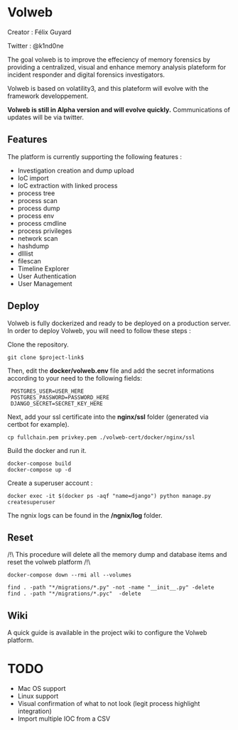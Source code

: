 # Volweb 

Creator : Félix Guyard

Twitter : @k1nd0ne

The goal volweb is to improve the effeciency of memory forensics by providing a centralized, visual and enhance memory analysis plateform for incident responder and digital forensics investigators.

Volweb is based on volatility3, and this plateform will evolve with the framework developpement.

**Volweb is still in Alpha version and will evolve quickly.** 
Communications of updates will be via twitter.

## Features
The platform is currently supporting the following features : 

- Investigation creation and dump upload
- IoC import
- IoC extraction with linked process
- process tree
- process scan
- process dump
- process env
- process cmdline
- process privileges
- network scan
- hashdump
- dlllist
- filescan
- Timeline Explorer
- User Authentication
- User Management


## Deploy
Volweb is fully dockerized and ready to be deployed on a production server. 
In order to deploy Volweb, you will need to follow these steps : 

Clone the repository. 

```
git clone $project-link$
```

Then, edit the **docker/volweb.env** file and add the secret informations according to your need to the following fields: 

```
 POSTGRES_USER=USER_HERE
 POSTGRES_PASSWORD=PASSWORD_HERE
 DJANGO_SECRET=SECRET_KEY_HERE
```

Next, add your ssl certificate into the **nginx/ssl** folder (generated via certbot for example).

```
cp fullchain.pem privkey.pem ./volweb-cert/docker/nginx/ssl
```

Build the docker and run it.

```
docker-compose build
docker-compose up -d
```

Create a superuser account : 

```
docker exec -it $(docker ps -aqf "name=django") python manage.py createsuperuser
```

The ngnix logs can be found in the **/ngnix/log** folder.

## Reset 

/!\ This procedure will delete all the memory dump and database items and reset the volweb platform /!\

```
docker-compose down --rmi all --volumes
```

```
find . -path "*/migrations/*.py" -not -name "__init__.py" -delete
find . -path "*/migrations/*.pyc"  -delete
```

## Wiki

A quick guide is available in the project wiki to configure the Volweb platform.

# TODO
- Mac OS support
- Linux support
- Visual confirmation of what to not look (legit process highlight integration)
- Import multiple IOC from a CSV
